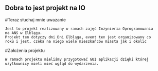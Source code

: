 ## Dobra to jest projekt na IO

#Teraz słuchaj mnie uwazanie

	Jest to projekt realizowany w ramach zajęć Inżynieria Oprogramowania na ANS w Elblągu.
	Projekt ten dotyczy dni Dni Elbląga, event ten jest organizowany co roku i jest, czeka na niego wiele mieszkańców miasta jak i okolic

#Założenia projektu

	W ramach projektu mieliśmy przygotować GUI aplikacji dzięki której użytkownicy mieli mieć wgląd do wydarzenia. 
